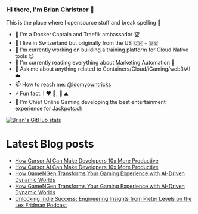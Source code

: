 ### Hi there, I'm Brian Christner 👋
This is the place where I opensource stuff and break spelling :rofl:

- 🐳 I'm a Docker Captain and Traefik ambassador :trophy:
- 📍 I live in Switzerland but originally from the US :switzerland: + :us:
- 🔭 I’m currently working on building a training platform for Cloud Native tools :wink:
- 🌱 I’m currently reading everything about Marketing Automation :book:
- 💬 Ask me about anything related to Containers/Cloud/iGaming/web3/AI :cloud:
- 📫 How to reach me: [@idomyowntricks](https://twitter.com/idomyowntricks)
- ⚡ Fun fact: I :heart: :bicyclist:, :ski: :mountain:
- 🎰 I'm Chief Online Gaming developing the best entertainment experience for [Jackpots.ch](https://www.jackpots.ch)

[![Brian's GitHub stats](https://github-readme-stats.vercel.app/api?username=vegasbrianc&show_icons=true&theme=dark)](https://github.com/anuraghazra/github-readme-stats)


# Latest Blog posts
<!-- BLOG-POST-LIST:START -->
- [How Cursor AI Can Make Developers 10x More Productive](https://dev.to/vegasbrianc/how-cursor-ai-can-make-developers-10x-more-productive-2oh2)
- [How Cursor AI Can Make Developers 10x More Productive](https://brianchristner.io/how-cursor-ai-can-make-developers-10x-more-productive/)
- [How GameNGen Transforms Your Gaming Experience with AI-Driven Dynamic Worlds](https://dev.to/vegasbrianc/how-gamengen-transforms-your-gaming-experience-with-ai-driven-dynamic-worlds-aea)
- [How GameNGen Transforms Your Gaming Experience with AI-Driven Dynamic Worlds](https://brianchristner.io/how-gamengen-transforms-your-gaming-experience-with-ai-driven-dynamic-worlds-2/)
- [Unlocking Indie Success: Engineering Insights from Pieter Levels on the Lex Fridman Podcast](https://brianchristner.io/unlocking-indie-success-engineering-insights-from-pieter-levels-on-the-lex-fridman-podcast/)
<!-- BLOG-POST-LIST:END -->
